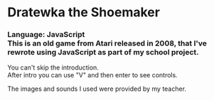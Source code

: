 # Dratewka the Shoemaker
### Language: JavaScript<br/>This is an old game from Atari released in 2008, that I've rewrote using JavaScript as part of my school project.
You can't skip the introduction.  
After intro you can use "V" and then enter to see controls.

The images and sounds I used were provided by my teacher.
